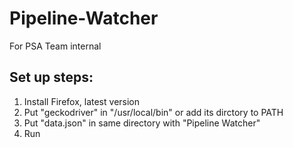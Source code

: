 # Pipeline-Watcher
For PSA Team internal

## Set up steps:
1. Install Firefox, latest version
1. Put "geckodriver" in "/usr/local/bin" or add its dirctory to PATH
1. Put "data.json" in same directory with "Pipeline Watcher"
1. Run
